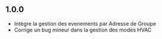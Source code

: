 ## 1.0.0 
- Intègre la gestion des evenements par Adresse de Groupe
- Corrige un bug mineur dans la gestion des modes HVAC
